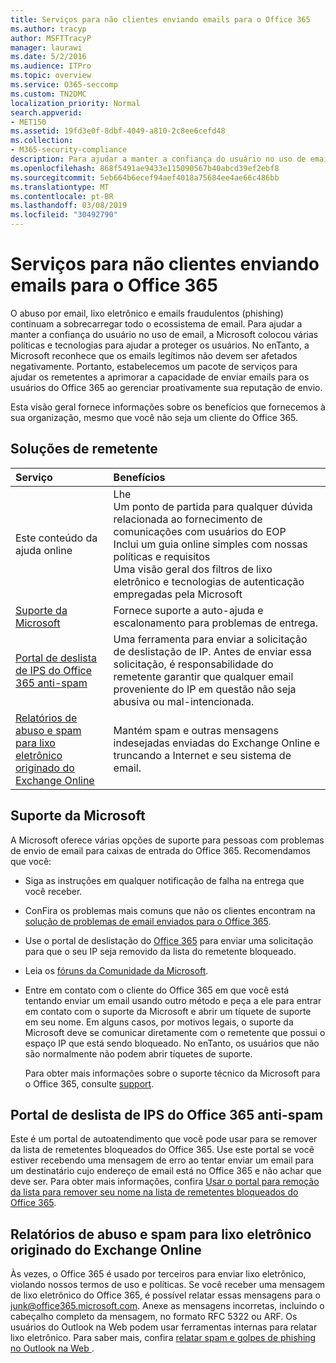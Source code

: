 ```yaml
---
title: Serviços para não clientes enviando emails para o Office 365
ms.author: tracyp
author: MSFTTracyP
manager: laurawi
ms.date: 5/2/2016
ms.audience: ITPro
ms.topic: overview
ms.service: O365-seccomp
ms.custom: TN2DMC
localization_priority: Normal
search.appverid:
- MET150
ms.assetid: 19fd3e0f-8dbf-4049-a810-2c8ee6cefd48
ms.collection:
- M365-security-compliance
description: Para ajudar a manter a confiança do usuário no uso de email, a Microsoft colocou várias políticas e tecnologias para ajudar a proteger os usuários.
ms.openlocfilehash: 868f5491ae9433e115090567b40abcd39ef2ebf8
ms.sourcegitcommit: 5eb664b6ecef94aef4018a75684ee4ae66c486bb
ms.translationtype: MT
ms.contentlocale: pt-BR
ms.lasthandoff: 03/08/2019
ms.locfileid: "30492790"
---
```

# <a name="services-for-non-customers-sending-mail-to-office-365"></a>Serviços para não clientes enviando emails para o Office 365
  
O abuso por email, lixo eletrônico e emails fraudulentos (phishing) continuam a sobrecarregar todo o ecossistema de email. Para ajudar a manter a confiança do usuário no uso de email, a Microsoft colocou várias políticas e tecnologias para ajudar a proteger os usuários. No enTanto, a Microsoft reconhece que os emails legítimos não devem ser afetados negativamente. Portanto, estabelecemos um pacote de serviços para ajudar os remetentes a aprimorar a capacidade de enviar emails para os usuários do Office 365 ao gerenciar proativamente sua reputação de envio.
  
Esta visão geral fornece informações sobre os benefícios que fornecemos à sua organização, mesmo que você não seja um cliente do Office 365.
  
## <a name="sender-solutions"></a>Soluções de remetente
<a name="sectionSection0"> </a>

|**Serviço**|**Benefícios**|
|:-----|:-----|
|Este conteúdo da ajuda online  <br/> | Lhe  <br/>  Um ponto de partida para qualquer dúvida relacionada ao fornecimento de comunicações com usuários do EOP  <br/>  Inclui um guia online simples com nossas políticas e requisitos  <br/>  Uma visão geral dos filtros de lixo eletrônico e tecnologias de autenticação empregadas pela Microsoft  <br/> |
|[Suporte da Microsoft](services-for-non-customers.md#AboutSupport) <br/> |Fornece suporte a auto-ajuda e escalonamento para problemas de entrega.  <br/> |
|[Portal de deslista de IPS do Office 365 anti-spam](services-for-non-customers.md#DelistPortal) <br/> |Uma ferramenta para enviar a solicitação de deslistação de IP. Antes de enviar essa solicitação, é responsabilidade do remetente garantir que qualquer email proveniente do IP em questão não seja abusiva ou mal-intencionada.  <br/> |
|[Relatórios de abuso e spam para lixo eletrônico originado do Exchange Online](services-for-non-customers.md#ReportOurJunk) <br/> |Mantém spam e outras mensagens indesejadas enviadas do Exchange Online e truncando a Internet e seu sistema de email.  <br/> |
   
## <a name="microsoft-support"></a>Suporte da Microsoft
<a name="AboutSupport"> </a>

A Microsoft oferece várias opções de suporte para pessoas com problemas de envio de email para caixas de entrada do Office 365. Recomendamos que você:
  
- Siga as instruções em qualquer notificação de falha na entrega que você receber.
    
- ConFira os problemas mais comuns que não os clientes encontram na [solução de problemas de email enviados para o Office 365](troubleshooting-mail-sent-to-office-365.md).
    
- Use o portal de deslistação do [Office 365](https://sender.office.com) para enviar uma solicitação para que o seu IP seja removido da lista do remetente bloqueado. 
    
- Leia os [fóruns da Comunidade da Microsoft](https://community.office365.com/en-us/f/).
    
- Entre em contato com o cliente do Office 365 em que você está tentando enviar um email usando outro método e peça a ele para entrar em contato com o suporte da Microsoft e abrir um tíquete de suporte em seu nome. Em alguns casos, por motivos legais, o suporte da Microsoft deve se comunicar diretamente com o remetente que possui o espaço IP que está sendo bloqueado. No enTanto, os usuários que não são normalmente não podem abrir tíquetes de suporte.
    
     Para obter mais informações sobre o suporte técnico da Microsoft para o Office 365, consulte [support](https://technet.microsoft.com/library/office-365-support.aspx).
    
## <a name="office-365-anti-spam-ip-delist-portal"></a>Portal de deslista de IPS do Office 365 anti-spam
<a name="DelistPortal"> </a>

Este é um portal de autoatendimento que você pode usar para se remover da lista de remetentes bloqueados do Office 365. Use este portal se você estiver recebendo uma mensagem de erro ao tentar enviar um email para um destinatário cujo endereço de email está no Office 365 e não achar que deve ser. Para obter mais informações, confira [Usar o portal para remoção da lista para remover seu nome na lista de remetentes bloqueados do Office 365](use-the-delist-portal-to-remove-yourself-from-the-office-365-blocked-senders-lis.md).
  
## <a name="abuse-and-spam-reporting-for-junk-email-originating-from-exchange-online"></a>Relatórios de abuso e spam para lixo eletrônico originado do Exchange Online
<a name="ReportOurJunk"> </a>

Às vezes, o Office 365 é usado por terceiros para enviar lixo eletrônico, violando nossos termos de uso e políticas. Se você receber uma mensagem de lixo eletrônico do Office 365, é possível relatar essas mensagens para o [junk@office365.microsoft.com](mailto:junk@office365.microsoft.com). Anexe as mensagens incorretas, incluindo o cabeçalho completo da mensagem, no formato RFC 5322 ou ARF. Os usuários do Outlook na Web podem usar ferramentas internas para relatar lixo eletrônico. Para saber mais, confira [relatar spam e golpes de phishing no Outlook na Web ](report-junk-email-and-phishing-scams-in-outlook-on-the-web-eop.md).
  

